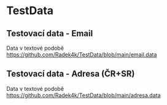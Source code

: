 # TestData

## Testovací data - Email
Data v textové podobě
https://github.com/Radek4k/TestData/blob/main/email.data

## Testovací data - Adresa (ČR+SR)
Data v textové podobě
https://github.com/Radek4k/TestData/blob/main/adresa.data
